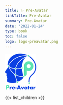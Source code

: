 ```yaml
---
title: ✨ Pre-Avatar
linkTitle: Pre-Avatar
summary: Pre-Avatar
date: '2022-01-24'
type: book
toc: false
logo: logo-preavatar.png
---
```

<img src="../../assets/media/logo-preavatar.png"  width="20%">

<!-- ![logo-preavatar](logo-preavatar.png) -->
<!-- {{< figure src="logo-preavatar.png" caption="Pre-Avatar" theme="light" resize_options="250x250" >}} -->
<!-- {{< figure src="logo-preavatar.png" >}} -->

{{< list_children >}}